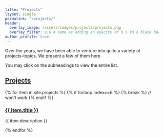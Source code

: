 ```yaml
---
title: "Projects"
layout: single
permalink: "/projects/"
header:
  overlay_image: /assets/images/projects/projects.png
  overlay_filter: 0.6 # same as adding an opacity of 0.5 to a black background
author_profile: true
---
```


Over the years, we have been able to venture into quite a variety of projects-topics. We present a few of them here.

You may click on the subheadings to view the entire list.

## [Projects](/projects)
{% for item in site.projects %}
  {% if forloop.index==6 %}
  {% break %} // won't work
  {% endif %}
  <h3><a href="{{ item.url }}">{{ item.title }}</a></h3>
  <p>{{ item.description }}</p>
{% endfor %}
